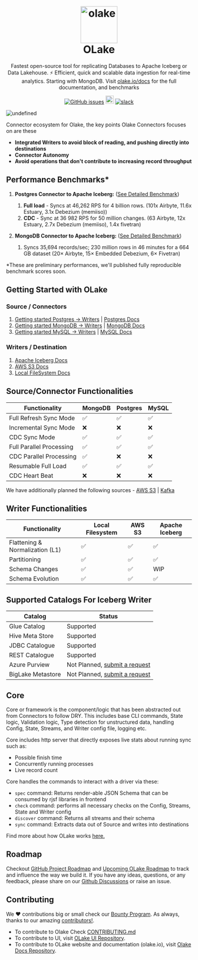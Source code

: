 <h1 align="center" style="border-bottom: none">
    <a href="https://datazip.io/olake" target="_blank">
        <img alt="olake" src="https://github.com/user-attachments/assets/d204f25f-5289-423c-b3f2-44b2194bdeaf" width="100" height="100"/>
    </a>
    <br>OLake
</h1>

<p align="center">Fastest open-source tool for replicating Databases to Apache Iceberg or Data Lakehouse. ⚡ Efficient, quick and scalable data ingestion for real-time analytics. Starting with MongoDB. Visit <a href="https://olake.io/" target="_blank">olake.io/docs</a> for the full documentation, and benchmarks</p>

<p align="center">
    <a href="https://github.com/datazip-inc/olake/issues"><img alt="GitHub issues" src="https://img.shields.io/github/issues/datazip-inc/olake"/></a> <a href="https://olake.io/docs"><img alt="Documentation" height="22" src="https://img.shields.io/badge/view-Documentation-blue?style=for-the-badge"/></a>
    <a href="https://join.slack.com/t/getolake/shared_invite/zt-2utw44do6-g4XuKKeqBghBMy2~LcJ4ag"><img alt="slack" src="https://img.shields.io/badge/Join%20Our%20Community-Slack-blue"/></a>
</p>


![undefined](https://github.com/user-attachments/assets/fe37e142-556a-48f0-a649-febc3dbd083c)

Connector ecosystem for Olake, the key points Olake Connectors focuses on are these
- **Integrated Writers to avoid block of reading, and pushing directly into destinations**
- **Connector Autonomy**
- **Avoid operations that don't contribute to increasing record throughput**

## Performance Benchmarks* 
1. **Postgres Connector to Apache Iceberg:** ([See Detailed Benchmark](https://olake.io/docs/connectors/postgres/benchmarks))
    1. **Full load** - Syncs at 46,262 RPS for 4 billion rows. (101x Airbyte, 11.6x Estuary, 3.1x Debezium (memiiso))
    2. **CDC** - Sync at 36 982 RPS for 50 million changes. (63 Airbyte, 12x Estuary, 2.7x Debezium (memiiso), 1.4x fivetran)

2. **MongoDB Connector to Apache Iceberg:** ([See Detailed Benchmark](https://olake.io/docs/connectors/mongodb/benchmarks))  
    1. Syncs 35,694 records/sec; 230 million rows in 46 minutes for a 664 GB dataset (20× Airbyte, 15× Embedded Debezium, 6× Fivetran)

*These are preliminary performances, we'll published fully reproducible benchmark scores soon.

## Getting Started with OLake

### Source / Connectors
1. [Getting started Postgres -> Writers](https://github.com/datazip-inc/olake/tree/master/drivers/postgres) | [Postgres Docs](https://olake.io/docs/connectors/postgres/overview)
2. [Getting started MongoDB -> Writers](https://github.com/datazip-inc/olake/tree/master/drivers/mongodb) | [MongoDB Docs](https://olake.io/docs/connectors/mongodb/overview)
3. [Getting started MySQL -> Writers](https://github.com/datazip-inc/olake/tree/master/drivers/mysql)  | [MySQL Docs](https://olake.io/docs/connectors/mysql/overview)

### Writers / Destination
1. [Apache Iceberg Docs](https://olake.io/docs/writers/iceberg/overview) 
2. [AWS S3 Docs](https://olake.io/docs/writers/s3/overview) 
3. [Local FileSystem Docs](https://olake.io/docs/writers/local) 


## Source/Connector Functionalities
|  Functionality | MongoDB | Postgres | MySQL |
| ------------------------- | ------- | -------- | ----- |
| Full Refresh Sync Mode    | ✅       | ✅        | ✅     |
| Incremental Sync Mode     | ❌       | ❌        | ❌     |
| CDC Sync Mode             | ✅       | ✅        | ✅     |
| Full Parallel Processing  | ✅       | ✅        | ✅     |
| CDC Parallel Processing   | ✅       | ❌        | ❌     |
| Resumable Full Load       | ✅       | ✅        | ✅     |
| CDC Heart Beat            | ❌       | ❌        | ❌     |

We have additionally planned the following sources -  [AWS S3](https://github.com/datazip-inc/olake/issues/86) |  [Kafka](https://github.com/datazip-inc/olake/issues/87) 


## Writer Functionalities
| Functionality          | Local Filesystem | AWS S3 | Apache Iceberg |
| ------------------------------- | ---------------- | ------ | -------------- |
| Flattening & Normalization (L1) | ✅                      | ✅             |     ✅        |
| Partitioning                    | ✅                      | ✅             |      ✅       |
| Schema Changes                  | ✅                      | ✅             |       WIP      |
| Schema Evolution                | ✅                      | ✅             |          ✅   |
## Supported Catalogs For Iceberg Writer
| Catalog                 | Status                                                                                                  |
| -------------------------- | -------------------------------------------------------------------------------------------------------- |
| Glue Catalog               | Supported                                                                                                      |
| Hive Meta Store            | Supported                                                                                                 |
| JDBC Catalogue             | Supported                                                                                                 |
| REST Catalogue             | Supported                                                                                                 |
| Azure Purview              | Not Planned, [submit a request](https://github.com/datazip-inc/olake/issues/new?template=new-feature.md) |
| BigLake Metastore          | Not Planned, [submit a request](https://github.com/datazip-inc/olake/issues/new?template=new-feature.md) |

## Core
Core or framework is the component/logic that has been abstracted out from Connectors to follow DRY. This includes base CLI commands, State logic, Validation logic, Type detection for unstructured data, handling Config, State, Streams, and Writer config file, logging etc.

Core includes http server that directly exposes live stats about running sync such as:
- Possible finish time
- Concurrently running processes
- Live record count

Core handles the commands to interact with a driver via these:
- `spec` command: Returns render-able JSON Schema that can be consumed by rjsf libraries in frontend
- `check` command: performs all necessary checks on the Config, Streams, State and Writer config
- `discover` command: Returns all streams and their schema
- `sync` command: Extracts data out of Source and writes into destinations

Find more about how OLake works [here.](https://olake.io/docs)

## Roadmap
Checkout [GitHub Project Roadmap](https://github.com/orgs/datazip-inc/projects/5) and [Upcoming OLake Roadmap](https://olake.io/docs/roadmap) to track and influence the way we build it. 
If you have any ideas, questions, or any feedback, please share on our [Github Discussions](https://github.com/datazip-inc/olake/discussions) or raise an issue.

## Contributing
We ❤️ contributions big or small check our [Bounty Program](https://olake.io/docs/community/issues-and-prs#goodies). As always, thanks to our amazing [contributors!](https://github.com/datazip-inc/olake/graphs/contributors).
- To contribute to Olake Check [CONTRIBUTING.md](CONTRIBUTING.md)
- To contribute to UI, visit [OLake UI Repository](https://github.com/datazip-inc/olake-frontend/).
- To contribute to OLake website and documentation (olake.io), visit [Olake Docs Repository][GITHUB_DOCS].

<!----variables---->
[GITHUB_DOCS]: https://github.com/datazip-inc/olake-docs/
